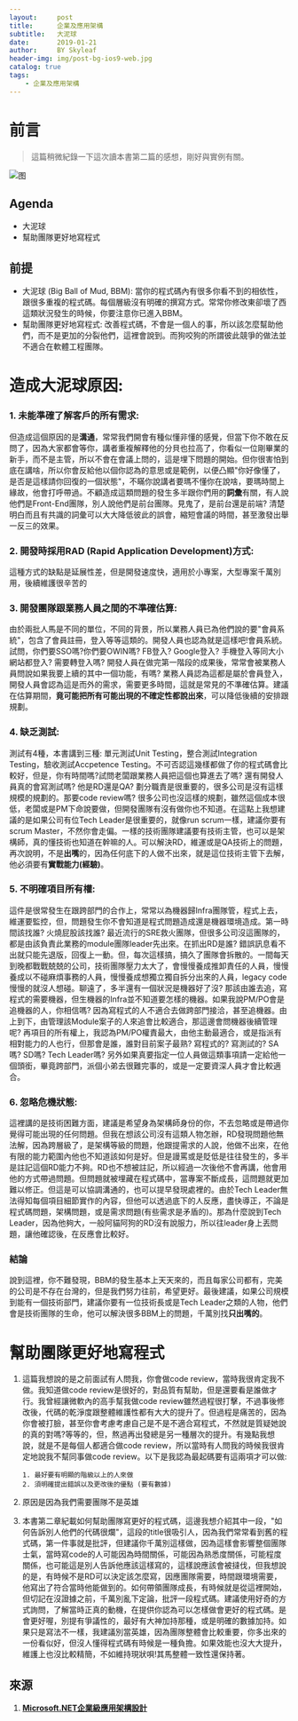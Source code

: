```yaml
---
layout:     post
title:      企業及應用架構
subtitle:   大泥球
date:       2019-01-21
author:     BY Skyleaf
header-img: img/post-bg-ios9-web.jpg
catalog: true
tags:
    - 企業及應用架構
---
```

# 前言

> 這篇稍微紀錄一下這次讀本書第二篇的感想，剛好與實例有關。

![图](https://images.unsplash.com/photo-1479839672679-a46483c0e7c8?ixlib=rb-1.2.1&ixid=eyJhcHBfaWQiOjEyMDd9&auto=format&fit=crop&w=500&q=80)

## Agenda

 - 大泥球
 - 幫助團隊更好地寫程式

## 前提

- 大泥球 (Big Ball of Mud, BBM): 當你的程式碼內有很多你看不到的相依性，跟很多重複的程式碼。每個層級沒有明確的撰寫方式。常常你修改東卻壞了西這類狀況發生的時候，你要注意你已進入BBM。
- 幫助團隊更好地寫程式: 改善程式碼，不會是一個人的事，所以該怎麼幫助他們，而不是更加的分裂他們，這裡會說到。而狗咬狗的所謂彼此競爭的做法並不適合在軟體工程團隊。

# 造成大泥球原因:

### 1. 未能準確了解客戶的所有需求:

   但造成這個原因的是**溝通**，常常我們開會有種似懂非懂的感覺，但當下你不敢在反問了，因為大家都會等你，講者重複解釋他的分貝也拉高了，你看似一位剛畢業的新手，而不是主管，所以不會在會議上問的，這是埋下問題的開始。但你很害怕到底在講啥，所以你會反給他以個你認為的意思或是範例，以便凸顯"你好像懂了，是否是這樣請你回復的一個狀態"，不瞞你說講者要瑪不懂你在說啥，要瑪時間上緣故，他會打呼帶過。不顧造成這類問題的發生多半跟你們用的**詞彙**有關，有人說他們是Front-End團隊，別人說他們是前台團隊。見鬼了，是前台還是前端? 清楚明白而且有共識的詞彙可以大大降低彼此的誤會，縮短會議的時間，甚至激發出舉一反三的效果。

### 2. 開發時採用RAD (Rapid Application Development)方式:

   這種方式的缺點是延展性差，但是開發速度快，適用於小專案，大型專案千萬別用，後續維護很辛苦的

### 3. 開發團隊跟業務人員之間的不準確估算:

   由於兩批人馬是不同的單位，不同的背景，所以業務人員已為他們說的要"會員系統"，包含了會員註冊，登入等等這類的。開發人員也認為就是這樣吧!會員系統。試問，你們要SSO嗎?你們要OWIN嗎? FB登入? Google登入? 手機登入等同大小網站都登入? 需要轉登入嗎? 開發人員在做完第一階段的成果後，常常會被業務人員問說如果我要上續的其中一個功能，有嗎? 業務人員認為這都是屬於會員登入，開發人員會認為這是而外的需求，需要更多時間，這就是常見的不準確估算。建議在估算期間，**竟可能把所有可能出現的不確定性都說出來**，可以降低後續的安排跟規劃。

### 4. 缺乏測試:

   測試有4種，本書講到三種: 單元測試Unit Testing，整合測試Integration Testing，驗收測試Accpetence Testing。不可否認這幾樣都做了你的程式碼會比較好，但是，你有時間嗎?試問老闆跟業務人員把這個也算進去了嗎? 還有開發人員真的會寫測試嗎? 他是RD還是QA? 劃分職責是很重要的，很多公司是沒有這樣規模的規劃的。那要code review嗎? 很多公司也沒這樣的規劃，雖然這個成本很低，老闆或是PM下命說要做，但開發團隊有沒有做你也不知道。在這點上我想建議的是如果公司有位Tech Leader是很重要的，就像run scrum一樣，建議你要有scrum Master，不然你會走偏。一樣的技術團隊建議要有技術主管，也可以是架構師，真的懂技術也知道在幹嘛的人。可以解決RD，維運或是QA技術上的問題，再次說明，不是**出嘴**的，因為任何底下的人做不出來，就是這位技術主管下去解，他必須要有**實戰能力(經驗)**。

### 5. 不明確項目所有權:

   這件是很常發生在跟跨部門的合作上，常常以為機器歸Infra團隊管，程式上去，維運要監控，但，問題發生你不會知道是程式問題造成還是機器環境造成。第一時間該找誰? 火燒屁股該找誰? 最近流行的SRE救火團隊，但很多公司沒這團隊的，都是由該負責此業務的module團隊leader先出來。在抓出RD是誰? 錯誤訊息看不出就只能先退版，回復上一動。但，每次這樣搞，搞久了團隊會拆散的。一間每天到晚都戰戰兢兢的公司，技術團隊壓力太大了，會慢慢養成推卸責任的人員，慢慢養成以不碰麻煩事務的人員，慢慢養成想獨立獨自拆分出來的人員，legacy code慢慢的就沒人想碰。聊遠了，多半還有一個狀況是機器好了沒? 那該由誰去追，寫程式的需要機器，但生機器的Infra並不知道要怎樣的機器。如果我說PM/PO會是追機器的人，你相信嗎? 因為寫程式的人不適合去做跨部門接洽，甚至追機器。由上到下，由管理該Module案子的人來追會比較適合，那這邊會問機器後續管理呢? 再項目的所有權上，我認為PM/PO權責最大，由他主動最適合，或是指派有相對能力的人也行，但那會是誰，誰對目前案子最熟? 寫程式的? 寫測試的? SA嗎? SD嗎? Tech Leader嗎? 另外如果真要指定一位人員做這類事項請一定給他一個頭銜，畢竟跨部門，派個小弟去很難完事的，或是一定要資深人員才會比較適合。

### 6. 忽略危機狀態:

   這裡講的是技術困難方面，建議是希望身為架構師身份的你，不去忽略或是帶過你覺得可能出現的任何問題。但我在想該公司沒有這類人物怎辦，RD發現問題他無法解，因為跨層級了，是架構等級的問題，他跟提需求的人說，他做不出來，在他有限的能力範圍內他也不知道該如何是好。但是謾罵或是貶低是往往發生的，多半是註記這個RD能力不夠。RD也不想被註記，所以經過一次後他不會再講，他會用他的方式帶過問題。但問題就被埋藏在程式碼中，當專案不斷成長，這問題就更加難以修正。但這是可以協調溝通的，也可以提早發現處裡的。由於Tech Leader無法得知每個項目細節實作的內容，但他可以透過底下的人反應，盡快導正，不論是程式碼問題，架構問題，或是需求問題(有些需求是矛盾的)。那為什麼說到Tech Leader，因為他夠大，一般阿貓阿狗的RD沒有說服力，所以往leader身上丟問題，讓他確認後，在反應會比較好。

### 結論

  說到這裡，你不難發現，BBM的發生基本上天天來的，而且每家公司都有，完美的公司是不存在台灣的，但是我們努力往前，希望更好。最後建議，如果公司規模到能有一個技術部門，建議你要有一位技術長或是Tech Leader之類的人物，他們會是技術團隊的生命，他可以解決很多BBM上的問題，千萬別找**只出嘴的**。

# 幫助團隊更好地寫程式

   1. 這篇我想說的是之前面試有人問我，你會做code review，當時我很肯定我不做。我知道做code review是很好的，對品質有幫助，但是還要看是誰做才行。我曾經讓微軟內的高手幫我做code review雖然過程很打擊，不過事後修改後，代碼的乾淨度跟整體維護性都有大大的提升了。但過程是痛苦的，因為你會被打臉，甚至你會考慮考慮自己是不是不適合寫程式，不然就是質疑她說的真的對嗎?等等的，但，熬過再出發總是另一種層次的提升。有幾點我想說，就是不是每個人都適合做code review，所以當時有人問我的時候我很肯定地說我不幫同事做code review。以下是我認為最起碼要有這兩項才可以做: 
        
        ```
        1. 最好要有明顯的階級以上的人來做
        2. 須明確提出錯誤以及更改後的優點 (要有數據)
        ```

   2. 原因是因為我們需要團隊不是英雄
   3. 本書第二章紀載如何幫助團隊寫更好的程式碼，這邊我想介紹其中一段，"如何告訴別人他們的代碼很爛"，這段的title很吸引人，因為我們常常看到舊的程式碼，第一件事就是批評，但建議你千萬別這樣做，因為這樣會影響整個團隊士氣，當時寫code的人可能因為時間關係，可能因為熟悉度關係，可能程度關係，也可能這是別人告訴他應該這樣寫的，這樣說應該會被撻伐，但我想說的是，有時候不是RD可以決定該怎麼寫，因應團隊需要，時間跟環境需要，他寫出了符合當時他能做到的。如何帶領團隊成長，有時候就是從這裡開始，但切記在沒證據之前，千萬別亂下定論，批評一段程式碼。建議使用好奇的方式詢問，了解當時正真的動機，在提供你認為可以怎樣做會更好的程式碼。是會更好喔，別提有爭議性的，最好有大神加持那種，或是明確的數據加持。如果只是寫法不一樣，我建議別當英雄，因為團隊整體會比較重要，你多出來的一份看似好，但沒人懂得程式碼有時候是一種負擔。如果效能也沒大大提升，維護上也沒比較精簡，不如維持現狀唄!其馬整體一致性還保持著。 


## 來源

1. [**Microsoft.NET企業級應用架構設計**](https://www.books.com.tw/products/CN11327631)


